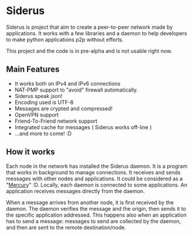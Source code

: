 # Siderus
Siderus is project that aim to create a peer-to-peer network made by applications. It works with a few libraries and a daemon to help developers to make python applications p2p without efforts.

This project and the code is in pre-alpha and is not usable right now.

## Main Features
* It works both on IPv4 and IPv6 connections
* NAT-PMP support to "avoid" firewall automatically.
* Siderus speak json!
* Encoding used is UTF-8
* Messages are crypted and compressed!
* OpenVPN support
* Friend-To-Friend network support
* Integrated cache for messages ( Siderus works off-line )
* ...and more to come! :D 

## How it works
Each node in the network has installed the Siderus daemon. It is a program that works 
in background to manage connections. It receives and sends messages with other nodes 
and applications. It could be considered as a 
"[Mercury]( http://en.wikipedia.org/wiki/Mercury_%28mythology%29 )" :D. Locally, each daemon 
is connected to some applications. An application receives messages directly from the daemon.

When a message arrives from another node, it is first received by the daemon. The daemon verifies the message and the origin, then sends it to the specific application addressed. This happens also when an application has to send a message: messages to send are collected by the daemon, and then are sent to the remote destination/node.